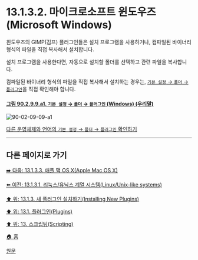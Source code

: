 # 13.1.3.2. 마이크로소프트 윈도우즈(Microsoft Windows)
윈도우즈의 GIMP(김프) 플러그인들은 설치 프로그램을 사용하거나, 컴파일된 바이너리 형식의 파일을 직접 복사해서 설치합니다.

설치 프로그램을 사용한다면, 자동으로 설치할 폴더를 선택하고 관련 파일을 복사합니다.

컴파일된 바이너리 형식의 파일을 직접 복사해서 설치하는 경우는, [`기본 설정` → `폴더` → `플러그인`](./12-01-25-data-folders.md)을 직접 확인해야 합니다.

<a id="90-02-09-09-a1"></a>

#### [그림 90.2.9.9.a1. `기본 설정` → `폴더` → `플러그인` (Windows) (우리말)](./90-02-09-09-plugins.md#90-02-09-09-a1)
![90-02-09-09-a1](https://github.com/wonder13662/gimp/assets/15767104/d22a874c-5012-4210-966f-25f2293caca0)

[다른 운영체제와 언어의 `기본 설정` → `폴더` → `플러그인` 확인하기](./90-02-09-09-plugins.md#90-02-09-09-a2)

[comment]: <> (TODO 원문 해석의 오류가 있습니다)

***

## 다른 페이지로 가기

[➡️ 다음: 13.1.3.3. 애플 맥 OS X(Apple Mac OS X)](./13-01-03-03-apple_mac_osx.md)

[⬅️ 이전: 13.1.3.1. 리눅스/유닉스 계열 시스템(Linux/Unix-like systems)](./13-01-03-01-linux_unix_like_systems.md)

[⬆️ 위: 13.1.3. 새 플러그인 설치하기(Installing New Plugins)](./13-01-03-00-installing_new_plugins.md)

[⬆️ 위: 13.1. 플러그인(Plugins)](./13-01-00-plugins.md)

[⬆️ 위: 13. 스크립팅(Scripting)](./13-00-scripting.md)

[🏠 홈](./00-home.md)

[원문](https://docs.gimp.org/2.10/ko/gimp-scripting.html#idm9436)

